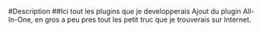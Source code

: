 #Description
##Ici tout les plugins que je developperais
Ajout du plugin All-In-One, en gros a peu pres tout les petit truc que je trouverais sur Internet.
